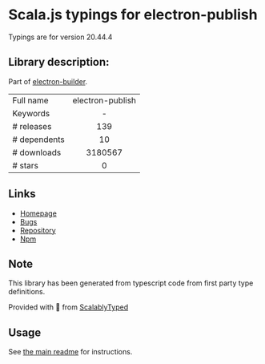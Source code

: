 
# Scala.js typings for electron-publish

Typings are for version 20.44.4

## Library description:
Part of [electron-builder](https://github.com/electron-userland/electron-builder).

|                    |                 |
| ------------------ | :-------------: |
| Full name          | electron-publish |
| Keywords           | - |
| # releases         | 139 |
| # dependents       | 10 |
| # downloads        | 3180567 |
| # stars            | 0 |

## Links
- [Homepage](https://github.com/electron-userland/electron-builder)
- [Bugs](https://github.com/electron-userland/electron-builder/issues)
- [Repository](https://github.com/electron-userland/electron-builder)
- [Npm](https://www.npmjs.com/package/electron-publish)
    


## Note
This library has been generated from typescript code from first party type definitions.

Provided with :purple_heart: from [ScalablyTyped](https://github.com/oyvindberg/ScalablyTyped)

## Usage
See [the main readme](../../readme.md) for instructions.



